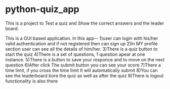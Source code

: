 # python-quiz_app
This is a project to Test a quiz and Show the correct answers and the leader board.

This is a GUI based application. 
In this app-- 
1)user can login with his/her valid authentication and if not registered then can sign up 
2)In MY profile section user can see all the details of  him/her.
3)There is a quiz button to start the quiz
4)There is a set of questions, 1 question apear at one instance.
5)There is a button to save your responce and to move on the next question
6)After click The submit button you can see your score
7)There a time limit, if you cross the time limit It will automatically submit
8)You can see the leaderboard bore the quiz as well as after the quiz
9)There is logout functionality is also there
